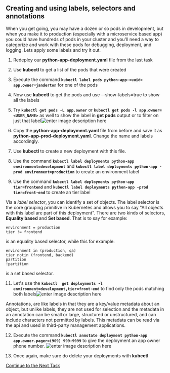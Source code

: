 ## Creating and using labels, selectors and annotations
When you get going, you may have a dozen or so pods in development, but when you make it to production (especially with a microservice based app) you could have hundreds of pods in your cluster and you'll need a way to categorize and work with these pods for debugging, deployment, and logging. Lets apply some labels and try it out.

 1. Redeploy our **python-app-deployment.yaml** file from the last task
 2. Use **kubectl** to get a list of the pods that were created
 3. Execute the command **`kubectl label pods python-app-<uuid> app.owner=janderton`** for one of the pods
 4. Now use **kubectl** to get the pods and use --show-labels=true to show all the labels
 5. Try **`kubectl get pods -L app.owner`** or **`kubectl get pods -l app.owner=<USER_NAME>`** as well to show the label in **get pods** output or to filter on just that label![enter image description here](https://github.com/Burwood/containers101/raw/master/kubernetes_lab/images/kubectl_pod_labels.png)

 6. Copy the **python-app-deployment.yaml** file from before and save it as **python-app-prod-deployment.yaml**. Change the name and labels accordingly.
 7. Use **kubectl** to create a new deployment with this file.
 8. Use the command **`kubectl label deployments python-app environment=development`** and **`kubectl label deployments python-app -prod environment=production`**  to create an environment label
 9. Use the command **`kubectl label deployments python-app tier=frontend`** and **`kubectl label deployments python-app -prod tier=front-end`**  to create an tier label
  
    
Via a _label selector_, you can identify a set of objects. The label selector is the core grouping primitive in Kubernetes and allows you to say "All objects with this label are part of this deployment". There are two kinds of selectors, **Equality based** and **Set based**. That is to say for example:
```
environment = production
tier != frontend
```
is an equality based  selector, while this for example:
```
environment in (production, qa)
tier notin (frontend, backend)
partition
!partition
```
is a set based selector.
 
 11. Let's  use the **`kubectl  get deployments -l environment=development,tier=front-end`** to find only the pods matching both labels![enter image description here](https://github.com/Burwood/containers101/raw/master/kubernetes_lab/images/kubectl_multi_labels.png)
 
 Annotations, are like labels in that they are a key/value metadata about an object, but unlike labels, they are not used for selection and the metadata in an annotation can be small or large, structured or unstructured, and can include characters not permitted by labels. This metadata can be read via the api and used in third-party management applications. 
 
 12. Execute the command  **`kubectl annotate deployment python-app app.owner.pager=(909) 999-9999`** to give the deployment an app owner phone number.
![enter image description here](https://github.com/Burwood/containers101/raw/master/kubernetes_lab/images/kubectl_annotations.png)

13. Once again, make sure do delete your deployments with **kubectl**

[Continue to the Next Task](https://github.com/Burwood/containers101/blob/master/kubernetes_lab/task_6.md)
